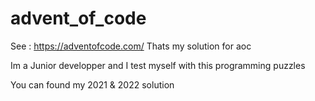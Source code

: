 # advent_of_code

See : https://adventofcode.com/
Thats my solution for aoc 

Im a Junior developper and I test myself with this programming puzzles 

You can found my 2021 & 2022 solution